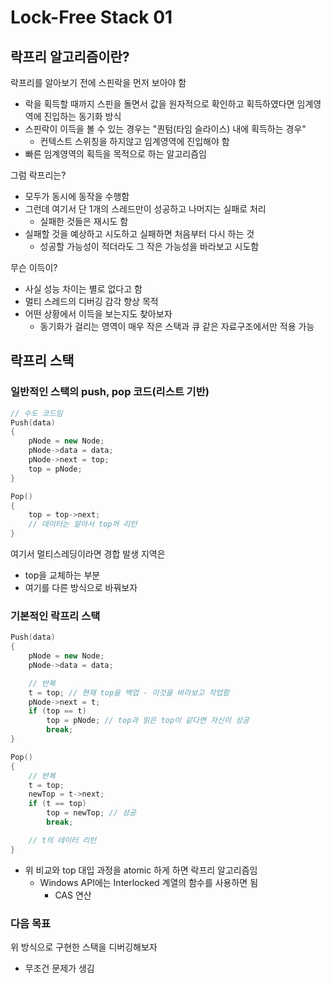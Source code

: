 # Lock-Free Stack 01
## 락프리 알고리즘이란?
락프리를 알아보기 전에 스핀락을 먼저 보아야 함
* 락을 획득할 때까지 스핀을 돌면서 값을 원자적으로 확인하고 획득하였다면 임계영역에 진입하는 동기화 방식
* 스핀락이 이득을 볼 수 있는 경우는 "퀀텀(타임 슬라이스) 내에 획득하는 경우"
  * 컨텍스트 스위칭을 하지않고 임계영역에 진입해야 함
* 빠른 임계영역의 획득을 목적으로 하는 알고리즘임

그럼 락프리는?
* 모두가 동시에 동작을 수행함
* 그런데 여기서 단 1개의 스레드만이 성공하고 나머지는 실패로 처리
  * 실패한 것들은 재시도 함
* 실패할 것을 예상하고 시도하고 실패하면 처음부터 다시 하는 것
  * 성공할 가능성이 적더라도 그 작은 가능성을 바라보고 시도함

무슨 이득이?
* 사실 성능 차이는 별로 없다고 함
* 멀티 스레드의 디버깅 감각 향상 목적
* 어떤 상황에서 이득을 보는지도 찾아보자
    * 동기화가 걸리는 영역이 매우 작은 스택과 큐 같은 자료구조에서만 적용 가능

## 락프리 스택
### 일반적인 스택의 push, pop 코드(리스트 기반)
~~~Cpp
// 수도 코드임
Push(data)
{
    pNode = new Node;
    pNode->data = data;
    pNode->next = top;
    top = pNode;
}

Pop()
{
    top = top->next;
    // 데이터는 알아서 top꺼 리턴
}
~~~

여기서 멀티스레딩이라면 경합 발생 지역은
* top을 교체하는 부분
* 여기를 다른 방식으로 바꿔보자

### 기본적인 락프리 스택
~~~Cpp
Push(data)
{
    pNode = new Node;
    pNode->data = data;

    // 반복
    t = top; // 현재 top을 백업 - 이것을 바라보고 작업함
    pNode->next = t;
    if (top == t)
        top = pNode; // top과 읽은 top이 같다면 자신이 성공
        break;
}

Pop()
{
    // 반복
    t = top;
    newTop = t->next;
    if (t == top)
        top = newTop; // 성공
        break;

    // t의 데이터 리턴
}
~~~
* 위 비교와 top 대입 과정을 atomic 하게 하면 락프리 알고리즘임
  * Windows API에는 Interlocked 계열의 함수를 사용하면 됨
    * CAS 연산

### 다음 목표
위 방식으로 구현한 스택을 디버깅해보자
* 무조건 문제가 생김